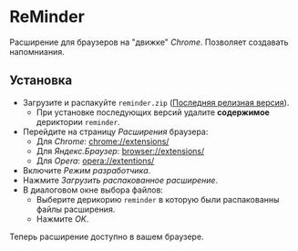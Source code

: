 
# ReMinder

Расширение для браузеров на "движке" *Chrome*. Позволяет создавать напомниания.

## Установка

- Загрузите и распакуйте `reminder.zip` ([Последняя релизная версия](https://github.com/latalyananders/ReMinder/releases)).
    - При установке последующих версий удалите **содержимое** дериктории `reminder`.
- Перейдите на страницу *Расширения* браузера:
    - Для *Chrome*: <chrome://extensions/>
    - Для *Яндекс.Браузер*: <browser://extensions/>
    - Для *Opera*: <opera://extentions/>
- Включите *Режим разработчика*.
- Нажмите *Загрузить распакованное расширение*.
- В диалоговом окне выбора файлов:
    - Выберите дерикорию `reminder` в которую были распакованны файлы расширения.
    - Нажмите *OK*.

Теперь расширение доступно в вашем браузере.
